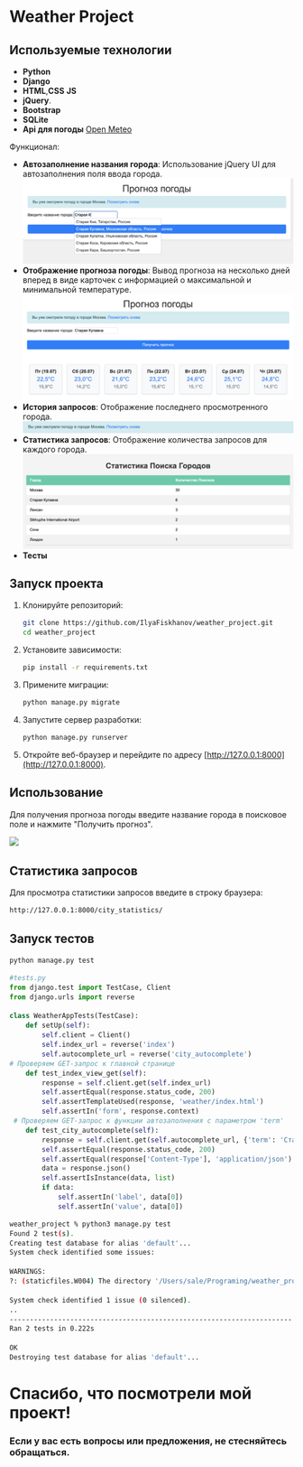 
# Weather Project

## Используемые технологии

- **Python**
- **Django**
- **HTML**,**CSS** **JS**
- **jQuery**.
- **Bootstrap**
- **SQLite**
- **Api для погоды** [Open Meteo](https://open-meteo.com/)

Функционал:
- **Автозаполнение названия города**: Использование jQuery UI для автозаполнения поля ввода города.
![](media/1.png)
- **Отображение прогноза погоды**: Вывод прогноза на несколько дней вперед в виде карточек с информацией о максимальной и минимальной температуре.
![](media/2.png)
- **История запросов**: Отображение последнего просмотренного города.
![](media/3.png)
- **Статистика запросов**: Отображение количества запросов для каждого города.
![](media/4.png)
- **Тесты**

## Запуск проекта

1. Клонируйте репозиторий:

    ```bash
    git clone https://github.com/IlyaFiskhanov/weather_project.git
    cd weather_project
    ```
2. Установите зависимости:

    ```bash
    pip install -r requirements.txt
    ```
3. Примените миграции:

    ```bash
    python manage.py migrate
    
    ```
4. Запустите сервер разработки:

    ```bash
    python manage.py runserver
    ```
5. Откройте веб-браузер и перейдите по адресу [http://127.0.0.1:8000](http://127.0.0.1:8000).

## Использование

Для получения прогноза погоды введите название города в поисковое поле и нажмите "Получить прогноз".

![](media/5.gif)

## Статистика запросов
Для просмотра статистики запросов введите в строку браузера:
```html
http://127.0.0.1:8000/city_statistics/
```

## Запуск тестов

```bash
python manage.py test
```

```python
#tests.py
from django.test import TestCase, Client
from django.urls import reverse

class WeatherAppTests(TestCase):
    def setUp(self):
        self.client = Client()
        self.index_url = reverse('index')
        self.autocomplete_url = reverse('city_autocomplete')
# Проверяем GET-запрос к главной странице
    def test_index_view_get(self):
        response = self.client.get(self.index_url)
        self.assertEqual(response.status_code, 200)  
        self.assertTemplateUsed(response, 'weather/index.html') 
        self.assertIn('form', response.context)
 # Проверяем GET-запрос к функции автозаполнения с параметром 'term'
    def test_city_autocomplete(self):
        response = self.client.get(self.autocomplete_url, {'term': 'Старая'})
        self.assertEqual(response.status_code, 200)  
        self.assertEqual(response['Content-Type'], 'application/json') 
        data = response.json()
        self.assertIsInstance(data, list)  
        if data:
            self.assertIn('label', data[0]) 
            self.assertIn('value', data[0]) 

```
```bash
weather_project % python3 manage.py test     
Found 2 test(s).
Creating test database for alias 'default'...
System check identified some issues:

WARNINGS:
?: (staticfiles.W004) The directory '/Users/sale/Programing/weather_project/static' in the STATICFILES_DIRS setting does not exist.

System check identified 1 issue (0 silenced).
..
----------------------------------------------------------------------
Ran 2 tests in 0.222s

OK
Destroying test database for alias 'default'...
```


# Спасибо, что посмотрели мой проект!
### Если у вас есть вопросы или предложения, не стесняйтесь обращаться.

